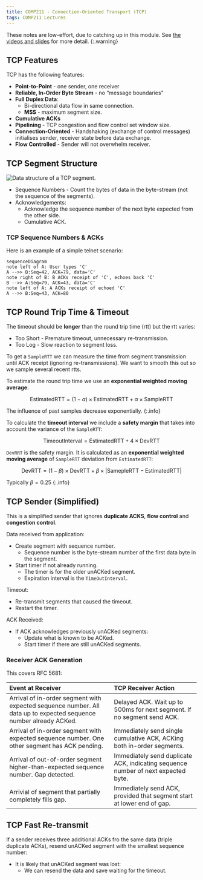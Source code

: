 ```yaml
---
title: COMP211 - Connection-Oriented Transport (TCP)
tags: COMP211 Lectures
---
```

These notes are low-effort, due to catching up in this module. See [the videos and slides](https://liverpool.instructure.com/courses/54299/pages/3-transport-layer?module_item_id=1178720) for more detail.
{:.warning}

## TCP Features
TCP has the following features:

* **Point-to-Point** - one sender, one receiver
* **Reliable, In-Order Byte Stream** - no “message boundaries"
* **Full Duplex Data**:
	* Bi-directional data flow in same connection.
	* **MSS** - maximum segment size.
* **Cumulative ACKs**
* **Pipelining** - TCP congestion and flow control set window size.
* **Connection-Oriented** - Handshaking (exchange of control messages) initialises sender, receiver state before data exchange.
* **Flow Controlled** - Sender will not overwhelm receiver.

## TCP Segment Structure

![Data structure of a TCP segment.]({{site.baseurl}}/assets/comp211/lectures/2021-11-1-5-1.svg)

* Sequence Numbers - Count the bytes of data in the byte-stream (not the sequence of the segments).
* Acknowledgements:
	* Acknowledge the sequence number of the next byte expected from the other side.
	* Cumulative ACK.

### TCP Sequence Numbers & ACKs
Here is an example of a simple telnet scenario:

```mermaid
sequenceDiagram
note left of A: User types 'C'
A -->> B:Seq=42, ACK=79, data='C'
note right of B: B ACKs receipt of 'C', echoes back 'C'
B -->> A:Seq=79, ACK=43, data='C'
note left of A: A ACKs receipt of echoed 'C'
A -->> B:Seq=43, ACK=80
```

## TCP Round Trip Time & Timeout
The timeout should be **longer** than the round trip time (rtt) but the rtt varies:

* Too Short - Premature timeout, unnecessary re-transmission.
* Too Log - Slow reaction to segment loss.

To get a `SampleRTT` we can measure the time from segment transmission until ACK receipt (ignoring re-transmissions). We want to smooth this out so we sample several recent rtts.

To estimate the round trip time we use an **exponential weighted moving average**:

$$
\text{EstimatedRTT} = (1-\alpha)\times \text{EstimatedRTT} + \alpha \times \text{SampleRTT}
$$

The influence of past samples decrease exponentially.
{:.info}

To calculate the **timeout interval** we include a **safety margin** that takes into account the variance of the `SampleRTT`:

$$
\text{TimeoutInterval} = \text{EstimatedRTT} + 4\times\text{DevRTT}
$$

`DevRRT` is the safety margin. It is calculated as an **exponential weighted moving average** of `SampleRTT` deviation from `EstimatedRTT`:

$$
\text{DevRTT} = (1-\beta)\times\text{DevRTT} + \beta\times\lvert\text{SamepleRTT}-\text{EstimatedRTT}\rvert
$$

Typically $\beta=0.25$
{:.info}

## TCP Sender (Simplified)
This is a simplified sender that ignores **duplicate ACKS**, **flow control** and **congestion control**.

Data received from application:

* Create segment with sequence number.
	* Sequence number is the byte-stream number of the first data byte in the segment.
* Start timer if not already running.
	* The timer is for the older unACKed segment.
	* Expiration interval is the `TimeOutInterval`.
	
Timeout:

* Re-transmit segments that caused the timeout.
* Restart the timer.

ACK Received:

* If ACK acknowledges previously unACKed segments:
	* Update what is known to be ACKed.
	* Start timer if there are still unACKed segments.
	
### Receiver ACK Generation
This covers RFC 5681:

| Event at Receiver | TCP Receiver Action |
| :-- | :-- |
| Arrival of in-order segment with expected sequence number. All data up to expected sequence number already ACKed. | Delayed ACK. Wait up to 500ms for next segment. If no segment send ACK. |
| Arrival of in-order segment with expected sequence number. One other segment has ACK pending. | Immediately send single cumulative ACK, ACKing both in-order segments. |
| Arrival of out-of-order segment higher-than-expected sequence number. Gap detected. | Immediately send duplicate ACK, indicating sequence number of next expected byte. |
| Arrivial of segment that partially completely fills gap. | Immediately send ACK, provided that segment start at lower end of gap. |

## TCP Fast Re-transmit
If a sender receives three additional ACKs fro the same data (triple duplicate ACKs), resend unACKed segment with the smallest sequence number:

* It is likely that unACKed segment was lost:
	* We can resend the data and save waiting for the timeout.